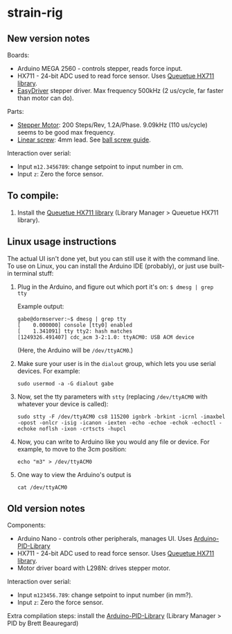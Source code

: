 # strain-rig

## New version notes

Boards:
 - Arduino MEGA 2560 - controls stepper, reads force input.
 - HX711 - 24-bit ADC used to read force sensor. Uses [Queuetue HX711 library](https://github.com/queuetue/Q2-HX711-Arduino-Library/).
 - [EasyDriver](http://www.schmalzhaus.com/EasyDriver/) stepper driver. Max frequency 500kHz (2 us/cycle, far faster than motor can do).

Parts: 
 - [Stepper Motor](https://www.pololu.com/product/1200): 200 Steps/Rev, 1.2A/Phase. 9.09kHz (110 us/cycle) seems to be good max frequency.
 - [Linear screw](https://www.smw3d.com/sfu-1204-ball-screw-and-flanged-nut/): 4mm lead. See [ball screw guide](http://www.anaheimautomation.com/manuals/forms/ball-screw-guide.php#sthash.fK6LyzyL.WL0C372z.dpbs).

Interaction over serial:
 - Input `m12.3456789`: change setpoint to input number in cm.
 - Input `z`: Zero the force sensor.

## To compile:
1. Install the [Queuetue HX711 library](https://github.com/queuetue/Q2-HX711-Arduino-Library/) (Library Manager > Queuetue HX711 library).

## Linux usage instructions

The actual UI isn't done yet, but you can still use it with the command line. To use on Linux, you can install the Arduino IDE (probably), or just use built-in terminal stuff:

1. Plug in the Arduino, and figure out which port it's on:
   `$ dmesg | grep tty`
  
   Example output:
   ```
   gabe@dormserver:~$ dmesg | grep tty
   [    0.000000] console [tty0] enabled
   [    1.341091] tty tty2: hash matches
   [1249326.491407] cdc_acm 3-2:1.0: ttyACM0: USB ACM device
   ```
   (Here, the Arduino will be `/dev/ttyACM0`.)
2. Make sure your user is in the `dialout` group, which lets you use serial devices. For example:	

   `sudo usermod -a -G dialout gabe`
3. Now, set the tty parameters with `stty` (replacing `/dev/ttyACM0` with whatever your device is called):

   ```
   sudo stty -F /dev/ttyACM0 cs8 115200 ignbrk -brkint -icrnl -imaxbel -opost -onlcr -isig -icanon -iexten -echo -echoe -echok -echoctl -echoke noflsh -ixon -crtscts -hupcl
   ```
4. Now, you can write to Arduino like you would any file or device. For example, to move to the 3cm position:

   `echo "m3" > /dev/ttyACM0`
5. One way to view the Arduino's output is

   `cat /dev/ttyACM0`

## Old version notes

Components:
 - Arduino Nano - controls other peripherals, manages UI. Uses [Arduino-PID-Library](https://github.com/br3ttb/Arduino-PID-Library)
 - HX711 - 24-bit ADC used to read force sensor. Uses [Queuetue HX711 library](https://github.com/queuetue/Q2-HX711-Arduino-Library/).
 - Motor driver board with L298N: drives stepper motor.
 
Interaction over serial:
 - Input `m123456.789`: change setpoint to input number (in mm?).
 - Input `z`: Zero the force sensor.

Extra compilation steps: install the [Arduino-PID-Library](https://github.com/br3ttb/Arduino-PID-Library) (Library Manager > PID by Brett Beauregard)
